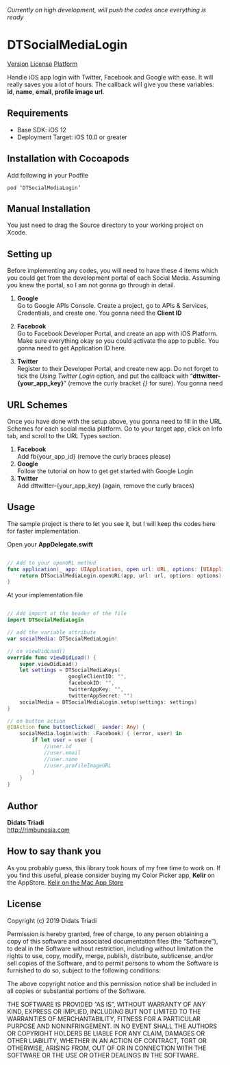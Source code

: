 _Currently on high development, will push the codes once everything is ready_

# DTSocialMediaLogin
[Version](http://cocoapods.org/pods/DTSocialMediaLogin)
[License](http://cocoapods.org/pods/DTSocialMediaLogin)
[Platform](http://cocoapods.org/pods/DTSocialMediaLogin)

Handle iOS app login with Twitter, Facebook and Google with ease. It will really saves you a lot of hours.  The callback will give you these variables: **id**, **name**, **email**, **profile image url**.

## Requirements
* Base SDK: iOS 12
* Deployment Target: iOS 10.0 or greater

## Installation with Cocoapods
Add following in your Podfile

```
pod ‘DTSocialMediaLogin’
```

## Manual Installation
You just need to drag the Source directory to your working project on Xcode. 

## Setting up
Before implementing any codes, you will need to have these 4 items which you could get from the development  portal of each Social Media. Assuming you knew the portal, so I am not gonna go through in detail.

1. **Google**   
Go to Google APIs Console. Create a project, go to APIs & Services, Credentials, and create one. You gonna need the **Client ID**

2. **Facebook**   
Go to Facebook Developer Portal, and create an app with iOS Platform. Make sure everything okay so you could activate the app to public. You gonna need to get Application ID here.

3. **Twitter**  
Register to their Developer Portal, and create new app. Do not forget to tick the _Using Twitter Login_ option, and put the callback with “**dttwitter-{your_app_key}**” (remove the curly bracket _{}_ for sure). You gonna need

## URL Schemes
Once you have done with the setup above, you gonna need to fill in the URL Schemes for each social media platform. Go to your target app, click on Info tab, and scroll to the URL Types section.

1. **Facebook**  
Add fb{your_app_id} (remove the curly braces please)
2. **Google**   
Follow the tutorial on how to get get started with Google Login
3. **Twitter**   
Add dttwitter-{your_app_key} (again, remove the curly braces)

## Usage
The sample project is there to let you see it, but I will keep the codes here for faster implementation.

Open your **AppDelegate.swift**
```swift

// Add to your openURL method
func application(_ app: UIApplication, open url: URL, options: [UIApplication.OpenURLOptionsKey : Any] = [:]) -> Bool {
    return DTSocialMediaLogin.openURL(app, url: url, options: options)
}
```

At your implementation file
```swift

// Add import at the header of the file
import DTSocialMediaLogin

// add the variable attribute
var socialMedia: DTSocialMediaLogin!

// on viewDidLoad()
override func viewDidLoad() {
	super.viewDidLoad()
	let settings = DTSocialMediaKeys(
					googleClientID: "", 
					facebookID: "", 
					twitterAppKey: "", 
					twitterAppSecret: "")
	socialMedia = DTSocialMediaLogin.setup(settings: settings)
}

// on button action
@IBAction func buttonClicked(_ sender: Any) {
	socialMedia.login(with: .Facebook) { (error, user) in
		if let user = user {
			//user.id
			//user.email
			//user.name
			//user.profileImageURL
		}
	}
}

```

## Author
**Didats Triadi**  
http://rimbunesia.com  

## How to say thank you
As you probably guess, this library took  hours of my free time to work on. If you find this useful, please consider buying my Color Picker app, **Kelir** on  the AppStore.  [‎Kelir on the Mac App Store](https://apps.apple.com/us/app/kelir-pro/id1186597992?mt=12)

## License
Copyright (c) 2019 Didats Triadi

Permission is hereby granted, free of charge, to any person obtaining a copy of this software and associated documentation files (the “Software”), to deal  in the Software without restriction, including without limitation the rights to use, copy, modify, merge, publish, distribute, sublicense, and/or sell copies of the Software, and to permit persons to whom the Software is furnished to do so, subject to the following conditions:

The above copyright notice and this permission notice shall be included in all copies or substantial portions of the Software.

THE SOFTWARE IS PROVIDED “AS IS”, WITHOUT WARRANTY OF ANY KIND, EXPRESS OR IMPLIED, INCLUDING BUT NOT LIMITED TO THE WARRANTIES OF MERCHANTABILITY, FITNESS FOR A PARTICULAR PURPOSE AND NONINFRINGEMENT. IN NO EVENT SHALL THE AUTHORS OR COPYRIGHT HOLDERS BE LIABLE FOR ANY CLAIM, DAMAGES OR OTHER LIABILITY, WHETHER IN AN ACTION OF CONTRACT, TORT OR OTHERWISE, ARISING FROM, OUT OF OR IN CONNECTION WITH THE SOFTWARE OR THE USE OR OTHER DEALINGS IN THE SOFTWARE.
